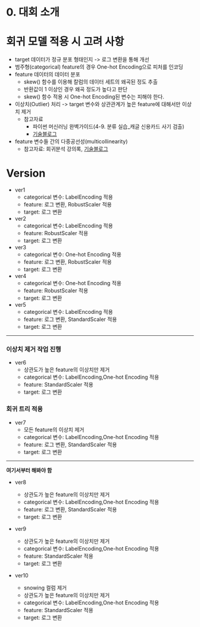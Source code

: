 # **0. 대회 소개**

# **회귀 모델 적용 시 고려 사항**
- target 데이터가 정규 분포 형태인지 -> 로그 변환을 통해 개선
- 범주형(categorical) feature의 경우 One-hot Encoding으로 피처를 인코딩
- feature 데이터의 데이터 분포
  - skew() 함수를 이용해 칼럼의 데이터 세트의 왜곡된 정도 추출
  - 반환값이 1 이상인 경우 왜곡 정도가 높다고 판단
  - skew() 함수 적용 시 One-hot Encoding된 변수는 피해야 한다.
- 이상치(Outlier) 처리 -> target 변수와 상관관계가 높은 feature에 대해서만 이상치 제거
  - 참고자료
    - 파이썬 머신러닝 완벽가이드(4-9. 분류 실습_캐글 신용카드 사기 검출)
    - [기술블로그](https://hungryap.tistory.com/69)
- feature 변수들 간의 다중공선성(multicollinearity)
  - 참고자료: 회귀분석 강의록, [기술블로그](https://ysyblog.tistory.com/171)
  

# **Version**
- ver1
  - categorical 변수: LabelEncoding 적용
  - feature: 로그 변환, RobustScaler 적용
  - target: 로그 변환
- ver2
  - categorical 변수: LabelEncoding 적용
  - feature: RobustScaler 적용
  - target: 로그 변환
- ver3
  - categorical 변수: One-hot Encoding 적용
  - feature: 로그 변환, RobustScaler 적용
  - target: 로그 변환
- ver4
  - categorical 변수: One-hot Encoding 적용
  - feature: RobustScaler 적용
  - target: 로그 변환
- ver5
  - categorical 변수: LabelEncoding 적용
  - feature: 로그 변환, StandardScaler 적용
  - target: 로그 변환

---
### **이상치 제거 작업 진행**

- ver6
  - 상관도가 높은 feature의 이상치만 제거
  - categorical 변수: LabelEncoding,One-hot Encoding 적용
  - feature: StandardScaler 적용
  - target: 로그 변환

### **회귀 트리 적용**
- ver7
  - 모든 feature의 이상치 제거
  - categorical 변수: LabelEncoding,One-hot Encoding 적용
  - feature: 로그 변환, StandardScaler 적용
  - target: 로그 변환 

---
**여기서부터 해봐야 함**  
- ver8
  - 상관도가 높은 feature의 이상치만 제거
  - categorical 변수: LabelEncoding,One-hot Encoding 적용
  - feature: 로그 변환, StandardScaler 적용
  - target: 로그 변환 
  
- ver9
  - 상관도가 높은 feature의 이상치만 제거
  - categorical 변수: LabelEncoding,One-hot Encoding 적용
  - feature: StandardScaler 적용
  - target: 로그 변환 
  
- ver10
  - snowing 컬럼 제거
  - 상관도가 높은 feature의 이상치만 제거
  - categorical 변수: LabelEncoding,One-hot Encoding 적용
  - feature: StandardScaler 적용
  - target: 로그 변환 

